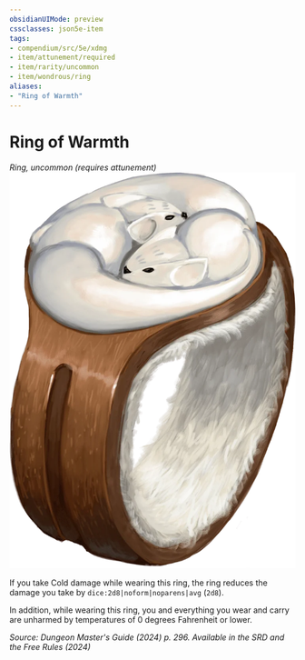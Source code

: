 ```yaml
---
obsidianUIMode: preview
cssclasses: json5e-item
tags:
- compendium/src/5e/xdmg
- item/attunement/required
- item/rarity/uncommon
- item/wondrous/ring
aliases: 
- "Ring of Warmth"
---
```

# Ring of Warmth
*Ring, uncommon (requires attunement)*  
![](/3-Mechanics/CLI/items/img/ring-of-warmth.webp#right)


If you take Cold damage while wearing this ring, the ring reduces the damage you take by `dice:2d8|noform|noparens|avg` (`2d8`).

In addition, while wearing this ring, you and everything you wear and carry are unharmed by temperatures of 0 degrees Fahrenheit or lower.

*Source: Dungeon Master's Guide (2024) p. 296. Available in the <span title='Systems Reference Document (5.2)'>SRD</span> and the Free Rules (2024)*